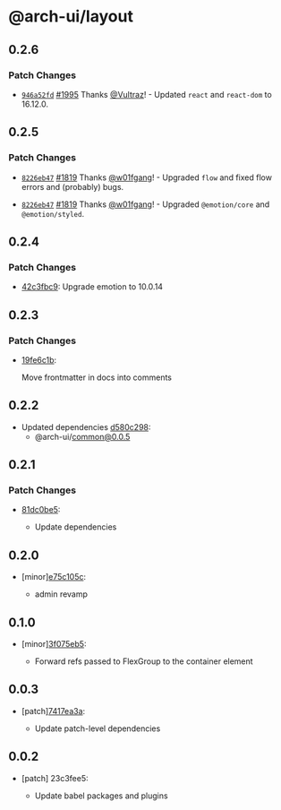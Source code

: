 # @arch-ui/layout

## 0.2.6

### Patch Changes

- [`946a52fd`](https://github.com/keystonejs/keystone/commit/946a52fd7057bb73f4ffd465ef51498172926866) [#1995](https://github.com/keystonejs/keystone/pull/1995) Thanks [@Vultraz](https://github.com/Vultraz)! - Updated `react` and `react-dom` to 16.12.0.

## 0.2.5

### Patch Changes

- [`8226eb47`](https://github.com/keystonejs/keystone/commit/8226eb4709ea8ad5773c900eaaa96068d3cb6bad) [#1819](https://github.com/keystonejs/keystone/pull/1819) Thanks [@w01fgang](https://github.com/w01fgang)! - Upgraded `flow` and fixed flow errors and (probably) bugs.

* [`8226eb47`](https://github.com/keystonejs/keystone/commit/8226eb4709ea8ad5773c900eaaa96068d3cb6bad) [#1819](https://github.com/keystonejs/keystone/pull/1819) Thanks [@w01fgang](https://github.com/w01fgang)! - Upgraded `@emotion/core` and `@emotion/styled`.

## 0.2.4

### Patch Changes

- [42c3fbc9](https://github.com/keystonejs/keystone-5/commit/42c3fbc9): Upgrade emotion to 10.0.14

## 0.2.3

### Patch Changes

- [19fe6c1b](https://github.com/keystonejs/keystone-5/commit/19fe6c1b):

  Move frontmatter in docs into comments

## 0.2.2

- Updated dependencies [d580c298](https://github.com/keystonejs/keystone-5/commit/d580c298):
  - @arch-ui/common@0.0.5

## 0.2.1

### Patch Changes

- [81dc0be5](https://github.com/keystonejs/keystone-5/commit/81dc0be5):

  - Update dependencies

## 0.2.0

- [minor][e75c105c](https://github.com/keystonejs/keystone-5/commit/e75c105c):

  - admin revamp

## 0.1.0

- [minor][3f075eb5](https://github.com/keystonejs/keystone-5/commit/3f075eb5):

  - Forward refs passed to FlexGroup to the container element

## 0.0.3

- [patch][7417ea3a](https://github.com/keystonejs/keystone-5/commit/7417ea3a):

  - Update patch-level dependencies

## 0.0.2

- [patch] 23c3fee5:

  - Update babel packages and plugins
